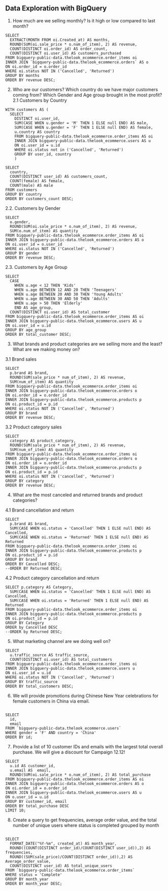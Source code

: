 ## Data Exploration with BigQuery

1. How much are we selling monthly? Is it high or low compared to last month?
```
SELECT
  EXTRACT(MONTH FROM oi.Created_at) AS months,
  ROUND(SUM(oi.sale_price * o.num_of_item), 2) AS revenue,
  COUNT(DISTINCT oi.order_id) AS order_count,
  COUNT(DISTINCT oi.user_id) AS customers_purchased
FROM bigquery-public-data.thelook_ecommerce.order_items oi
INNER JOIN `bigquery-public-data.thelook_ecommerce.orders` AS o 
ON oi.order_id = o.order_id
WHERE oi.status NOT IN ('Cancelled', 'Returned')
GROUP BY months
ORDER BY revenue DESC;
```

2. Who are our customers? Which country do we have major customers coming from? 
Which Gender and Age group brought in the most profit?
2.1 Customers by Country
```
WITH customers AS (
  SELECT
    DISTINCT oi.user_id,
    SUM(CASE WHEN u.gender = 'M' THEN 1 ELSE null END) AS male,
    SUM(CASE WHEN u.gender = 'F' THEN 1 ELSE null END) AS female,
    u.country AS country
    FROM bigquery-public-data.thelook_ecommerce.order_items AS oi
    INNER JOIN bigquery-public-data.thelook_ecommerce.users AS u
    ON oi.user_id = u.id
    WHERE oi.status not in ('Cancelled', 'Returned')
    GROUP BY user_id, country
    )

SELECT
  country,
  COUNT(DISTINCT user_id) AS customers_count,
  COUNT(female) AS female,
  COUNT(male) AS male
FROM customers
GROUP BY country
ORDER BY customers_count DESC;
```

2.2. Customers by Gender
```
SELECT 
  o.gender,
  ROUND(SUM(oi.sale_price * o.num_of_item), 2) AS revenue,
  SUM(o.num_of_item) AS quantity
FROM bigquery-public-data.thelook_ecommerce.order_items AS oi
INNER JOIN bigquery-public-data.thelook_ecommerce.orders AS o
ON oi.user_id = o.user_id
WHERE oi.status NOT IN ('Cancelled', 'Returned')
GROUP BY gender
ORDER BY revenue DESC;
```

2.3. Customers by Age Group
```
SELECT
  CASE
    WHEN u.age < 12 THEN 'Kids'
    WHEN u.age BETWEEN 12 AND 20 THEN 'Teenagers'
    WHEN u.age BETWEEN 20 AND 30 THEN 'Young Adults'
    WHEN u.age BETWEEN 30 AND 50 THEN 'Adults'
    WHEN u.age > 50 THEN 'Elderly'
    END AS age_group,
  COUNT(DISTINCT oi.user_id) AS total_customer
FROM bigquery-public-data.thelook_ecommerce.order_items AS oi
INNER JOIN bigquery-public-data.thelook_ecommerce.users AS u
ON oi.user_id = u.id
GROUP BY age_group
ORDER BY total_customer DESC;
```

3. What brands and product categories are we selling more and the least? What are we making money on?

3.1 Brand sales
```
SELECT 
  p.brand AS brand,
  ROUND(SUM(sale_price * num_of_item), 2) AS revenue,
  SUM(num_of_item) AS quantity
FROM bigquery-public-data.thelook_ecommerce.order_items oi
INNER JOIN bigquery-public-data.thelook_ecommerce.orders o
ON oi.order_id = o.order_id
INNER JOIN bigquery-public-data.thelook_ecommerce.products p
ON oi.product_id = p.id
WHERE oi.status NOT IN ('Cancelled', 'Returned')
GROUP BY brand
ORDER BY revenue DESC;
```
3.2 Product category sales
```
SELECT
  category AS product_category,
  ROUND(SUM(sale_price * num_of_item), 2) AS revenue,
  SUM(num_of_item) AS quantity
FROM bigquery-public-data.thelook_ecommerce.order_items oi
INNER JOIN bigquery-public-data.thelook_ecommerce.orders o
ON oi.order_id = o.order_id
INNER JOIN bigquery-public-data.thelook_ecommerce.products p
ON oi.product_id = p.id
WHERE oi.status NOT IN ('cancelled', 'Returned')
GROUP BY category
ORDER BY revenue DESC;
```


4. What are the most canceled and returned brands and product categories?

4.1 Brand cancellation and return
```
SELECT
  p.brand AS brand,
  SUM(CASE WHEN oi.status = 'Cancelled' THEN 1 ELSE null END) AS Cancelled,
  SUM(CASE WHEN oi.status = 'Returned' THEN 1 ELSE null END) AS Returned
FROM bigquery-public-data.thelook_ecommerce.order_items oi
INNER JOIN bigquery-public-data.thelook_ecommerce.products p
ON oi.product_id = p.id
GROUP BY brand
ORDER BY Cancelled DESC;
--ORDER BY Returned DESC;
```

4.2 Product category cancellation and return
```
SELECT p.category AS Category,
  SUM(CASE WHEN oi.status = 'Cancelled' THEN 1 ELSE null END) AS Cancelled,
  SUM(CASE WHEN oi.status = 'Returned' THEN 1 ELSE null END) AS Returned
FROM bigquery-public-data.thelook_ecommerce.order_items oi
INNER JOIN bigquery-public-data.thelook_ecommerce.products p
ON oi.product_id = p.id
GROUP BY Category
ORDER by Cancelled DESC
--ORDER by Returned DESC;
```

5. What marketing channel are we doing well on?

```
SELECT 
  u.traffic_source AS traffic_source,
  COUNT(DISTINCT oi.user_id) AS total_customers
FROM bigquery-public-data.thelook_ecommerce.order_items oi
INNER JOIN bigquery-public-data.thelook_ecommerce.users u
ON oi.user_id = u.id
WHERE oi.status NOT IN ('Cancelled', 'Returned')
GROUP BY traffic_source
ORDER BY total_customers DESC;

```

6. We will provide promotions during Chinese New Year celebrations for female customers in China via email.

```

SELECT 
  id,
  email
FROM `bigquery-public-data.thelook_ecommerce.users` 
WHERE gender = 'F' AND country = 'China'
ORDER BY id;
```

7. Provide a list of 10 customer IDs and emails with the largest total overall purchase. We will give a discount for Campaign 12.12!


```
SELECT
  u.id AS customer_id,
  u.email AS  email,
  ROUND(SUM(oi.sale_price * o.num_of_item), 2) AS total_purchase
FROM bigquery-public-data.thelook_ecommerce.order_items AS oi
INNER JOIN bigquery-public-data.thelook_ecommerce.orders AS o
ON oi.order_id = o.order_id
INNER JOIN bigquery-public-data.thelook_ecommerce.users AS u
ON o.user_id = u.id
GROUP BY customer_id, email
ORDER BY total_purchase DESC
LIMIT 10;
```

8. Create a query to get frequencies, average order value, and the total number of unique users where status is completed grouped by month

```

SELECT 
  FORMAT_DATE("%Y-%m", created_at) AS month_year,
  ROUND((COUNT(DISTINCT order_id)/COUNT(DISTINCT user_id)),2) AS frequencies,
  ROUND((SUM(sale_price)/COUNT(DISTINCT order_id)),2) AS Average_order_value,
  COUNT(DISTINCT user_id) AS total_unique_users
FROM `bigquery-public-data.thelook_ecommerce.order_items`
WHERE status = 'Complete'
GROUP BY month_year
ORDER BY month_year DESC;
```